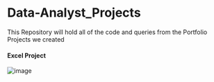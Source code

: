 # Data-Analyst_Projects
This Repository will hold all of the code and queries from the Portfolio Projects we created
#### Excel Project
![image](https://user-images.githubusercontent.com/44718084/213678252-40409084-a7b9-4e49-ad94-fb968ad9a936.png)
